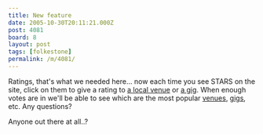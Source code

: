 ```yaml
---
title: New feature
date: 2005-10-30T20:11:21.000Z
post: 4081
board: 8
layout: post
tags: [folkestone]
permalink: /m/4081/
---
```

Ratings, that's what we needed here... now each time you see STARS on the site, click on them to give a rating to <a href="http://www.folkestonegerald.com/cgi-bin/venue">a local venue</a> or <a href="http://www.folkestonegerald.com/gigs/">a gig</a>. When enough votes are in we'll be able to see which are the most popular <a href="http://www.folkestonegerald.com/cgi-bin/venue">venues</a>, <a href="http://www.folkestonegerald.com/gigs/">gigs</a>, etc. Any questions?

Anyone out there at all..?
